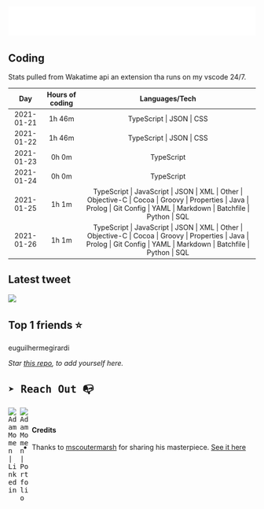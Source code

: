 
![test image size](/assets/welcome_message.gif)

## Coding
Stats pulled from Wakatime api an extension tha runs on my vscode 24/7.

|Day|Hours of coding|Languages/Tech|
|:-:|:-:|:-:|
|2021-01-21|1h 46m|TypeScript &#124; JSON &#124; CSS|
|2021-01-22|1h 46m|TypeScript &#124; JSON &#124; CSS|
|2021-01-23|0h 0m|TypeScript|
|2021-01-24|0h 0m|TypeScript|
|2021-01-25|1h 1m|TypeScript &#124; JavaScript &#124; JSON &#124; XML &#124; Other &#124; Objective-C &#124; Cocoa &#124; Groovy &#124; Properties &#124; Java &#124; Prolog &#124; Git Config &#124; YAML &#124; Markdown &#124; Batchfile &#124; Python &#124; SQL|
|2021-01-26|1h 1m|TypeScript &#124; JavaScript &#124; JSON &#124; XML &#124; Other &#124; Objective-C &#124; Cocoa &#124; Groovy &#124; Properties &#124; Java &#124; Prolog &#124; Git Config &#124; YAML &#124; Markdown &#124; Batchfile &#124; Python &#124; SQL|

## Latest tweet
[<img src="<tweet-image-url>" width="400">](https://twitter.com/adammomen8/status/1316739109638090754)

## Top 1 friends ⭐️
euguilhermegirardi

*Star [this repo](https://github.com/AdamMomen/AdamMomen), to add yourself here.*


<samp>

## ➤ Reach Out :mailbox_with_no_mail:

>
  <a href="https://www.linkedin.com/in/adam-momen-99596275/">
     <img align="left" alt="Adam Momen | Linkedin" width="24px" src="./assets/Linkedin.svg" />
   </a>

   <a href="https://adammomen.com/">
     <img align="left" alt="Adam Momen | Portfolio" width="24px" src="./assets/web.svg" />
   </a>

</samp>

<br>

#### Credits
* Thanks to [mscoutermarsh](https://github.com/mscoutermarsh) for sharing his masterpiece. [See it here](https://github.com/mscoutermarsh/mscoutermarsh)